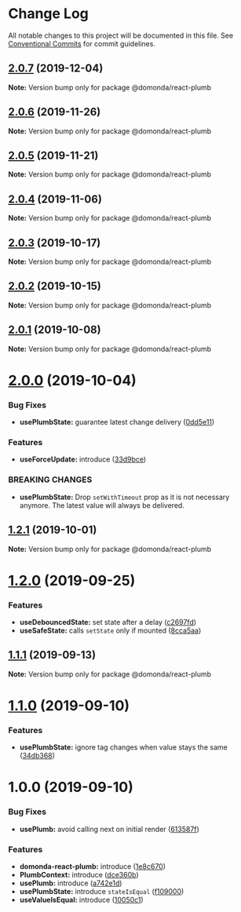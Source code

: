 # Change Log

All notable changes to this project will be documented in this file.
See [Conventional Commits](https://conventionalcommits.org) for commit guidelines.

## [2.0.7](https://github.com/domonda/domonda-js/compare/@domonda/react-plumb@2.0.6...@domonda/react-plumb@2.0.7) (2019-12-04)

**Note:** Version bump only for package @domonda/react-plumb





## [2.0.6](https://github.com/domonda/domonda-js/compare/@domonda/react-plumb@2.0.5...@domonda/react-plumb@2.0.6) (2019-11-26)

**Note:** Version bump only for package @domonda/react-plumb





## [2.0.5](https://github.com/domonda/domonda-js/compare/@domonda/react-plumb@2.0.4...@domonda/react-plumb@2.0.5) (2019-11-21)

**Note:** Version bump only for package @domonda/react-plumb





## [2.0.4](https://github.com/domonda/domonda-js/compare/@domonda/react-plumb@2.0.3...@domonda/react-plumb@2.0.4) (2019-11-06)

**Note:** Version bump only for package @domonda/react-plumb





## [2.0.3](https://github.com/domonda/domonda-js/compare/@domonda/react-plumb@2.0.2...@domonda/react-plumb@2.0.3) (2019-10-17)

**Note:** Version bump only for package @domonda/react-plumb





## [2.0.2](https://github.com/domonda/domonda-js/compare/@domonda/react-plumb@2.0.1...@domonda/react-plumb@2.0.2) (2019-10-15)

**Note:** Version bump only for package @domonda/react-plumb





## [2.0.1](https://github.com/domonda/domonda-js/compare/@domonda/react-plumb@2.0.0...@domonda/react-plumb@2.0.1) (2019-10-08)

**Note:** Version bump only for package @domonda/react-plumb





# [2.0.0](https://github.com/domonda/domonda-js/compare/@domonda/react-plumb@1.2.1...@domonda/react-plumb@2.0.0) (2019-10-04)


### Bug Fixes

* **usePlumbState:** guarantee latest change delivery ([0dd5e11](https://github.com/domonda/domonda-js/commit/0dd5e11))


### Features

* **useForceUpdate:** introduce ([33d9bce](https://github.com/domonda/domonda-js/commit/33d9bce))


### BREAKING CHANGES

* **usePlumbState:** Drop `setWithTimeout` prop as it is not necessary anymore. The latest value will always be delivered.





## [1.2.1](https://github.com/domonda/domonda-js/compare/@domonda/react-plumb@1.2.0...@domonda/react-plumb@1.2.1) (2019-10-01)

**Note:** Version bump only for package @domonda/react-plumb





# [1.2.0](https://github.com/domonda/domonda-js/compare/@domonda/react-plumb@1.1.1...@domonda/react-plumb@1.2.0) (2019-09-25)


### Features

* **useDebouncedState:** set state after a delay ([c2697fd](https://github.com/domonda/domonda-js/commit/c2697fd))
* **useSafeState:** calls `setState` only if mounted ([8cca5aa](https://github.com/domonda/domonda-js/commit/8cca5aa))





## [1.1.1](https://github.com/domonda/domonda-js/compare/@domonda/react-plumb@1.1.0...@domonda/react-plumb@1.1.1) (2019-09-13)

**Note:** Version bump only for package @domonda/react-plumb





# [1.1.0](https://github.com/domonda/domonda-js/compare/@domonda/react-plumb@1.0.0...@domonda/react-plumb@1.1.0) (2019-09-10)


### Features

* **usePlumbState:** ignore tag changes when value stays the same ([34db368](https://github.com/domonda/domonda-js/commit/34db368))





# 1.0.0 (2019-09-10)


### Bug Fixes

* **usePlumb:** avoid calling next on initial render ([613587f](https://github.com/domonda/domonda-js/commit/613587f))


### Features

* **domonda-react-plumb:** introduce ([1e8c670](https://github.com/domonda/domonda-js/commit/1e8c670))
* **PlumbContext:** introduce ([dce360b](https://github.com/domonda/domonda-js/commit/dce360b))
* **usePlumb:** introduce ([a742e1d](https://github.com/domonda/domonda-js/commit/a742e1d))
* **usePlumbState:** introduce `stateIsEqual` ([f109000](https://github.com/domonda/domonda-js/commit/f109000))
* **useValueIsEqual:** introduce ([10050c1](https://github.com/domonda/domonda-js/commit/10050c1))
